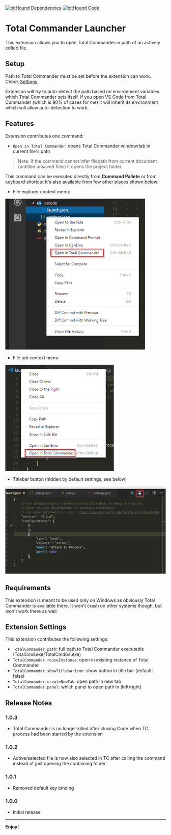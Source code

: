 [![bitHound Dependencies](https://www.bithound.io/github/ipatalas/vscode-totalcommander/badges/dependencies.svg)](https://www.bithound.io/github/ipatalas/vscode-totalcommander/master/dependencies/npm)
[![bitHound Code](https://www.bithound.io/github/ipatalas/vscode-totalcommander/badges/code.svg)](https://www.bithound.io/github/ipatalas/vscode-totalcommander)

# Total Commander Launcher

This extension allows you to open Total Commander in path of an actively edited file.

## Setup

Path to Total Commander must be set before the extension can work. Check [Settings](#Extension-Settings).

Extension will try to auto-detect the path based on environment variables which Total Commander sets itself. If you open VS Code from Total Commander (which is 90% of cases for me) it will inherit its environment which will allow auto-detection to work.

## Features

Extension contributes one command:

* `Open in Total Commander`: opens Total Commander window/tab in current file's path

> Note: If the command cannot infer filepath from current document (untitled unsaved files) it opens the project folder.

This command can be executed directly from **Command Pallete** or from keyboard shortcut
It's also available from few other places shown below:

* File explorer context menu:

![File explorer](images/file-explorer.png)

* File tab context menu:

![File explorer](images/file-tab.png)

* Titlebar button (hidden by default settings, see below)

![File explorer](images/titlebar.png)

## Requirements

This extension is meant to be used only on Windows as obviously Total Commander is available there. It won't crash on other systems though, but won't work there as well.

## Extension Settings

This extension contributes the following settings:

* `TotalCommander.path`: full path to Total Commander executable (TotalCmd.exe/TotalCmd64.exe)
* `TotalCommander.reuseInstance`: open in existing instance of Total Commander
* `TotalCommander.showTitlebarIcon`: show button in title bar (default: false)
* `TotalCommander.createNewTab`: open path in new tab
* `TotalCommander.panel`: which panel to open path in (left/right)

## Release Notes

### 1.0.3

- Total Commander is no longer killed after closing Code when TC process had been started by the extension

### 1.0.2

- Active/selected file is now also selected in TC after calling the command instead of just opening the containing folder

### 1.0.1

- Removed default key binding
### 1.0.0

- Initial release

---

**Enjoy!**
